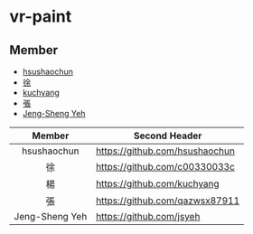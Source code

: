 # vr-paint
## Member
+ [hsushaochun](https://github.com/hsushaochun)
+ [徐](https://github.com/c00330033c)
+ [kuchyang](https://github.com/kuchyang)
+ [張](https://github.com/qazwsx87911)
+ [Jeng-Sheng Yeh](https://github.com/jsyeh)

| Member  | Second Header |
| :-------------: | ------------- |
| hsushaochun  | https://github.com/hsushaochun  |
| 徐  | https://github.com/c00330033c  |
| 楊  | https://github.com/kuchyang  |
| 張  | https://github.com/qazwsx87911  |
| Jeng-Sheng Yeh  | https://github.com/jsyeh  |
